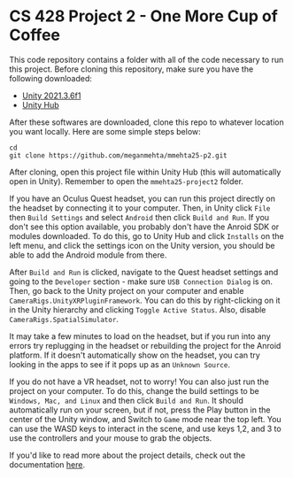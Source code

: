 # CS 428 Project 2 - One More Cup of Coffee

This code repository contains a folder with all of the code necessary to run this project. Before cloning this repository, make sure you have the following downloaded:
- [Unity 2021.3.6f1](https://unity3d.com/unity/whats-new/2021.3.6)
- [Unity Hub](https://unity3d.com/get-unity/download)

After these softwares are downloaded, clone this repo to whatever location you want locally. Here are some simple steps below: 

```
cd 
git clone https://github.com/meganmehta/mmehta25-p2.git
```
After cloning, open this project file within Unity Hub (this will automatically open in Unity). Remember to open the `mmehta25-project2` folder.

If you have an Oculus Quest headset, you can run this project directly on the headset by connecting it to your computer. Then, in Unity click `File` then `Build Settings` and select `Android` then click `Build and Run`. If you don't see this option available, you probably don't have the Anroid SDK or modules downloaded. To do this, go to Unity Hub and click `Installs` on the left menu, and click the settings icon on the Unity version, you should be able to add the Android module from there. 

After `Build and Run` is clicked, navigate to the Quest headset settings and going to the `Developer` section - make sure `USB Connection Dialog` is on. Then, go back to the Unity project on your computer and enable `CameraRigs.UnityXRPluginFramework`. You can do this by right-clicking on it in the Unity hierarchy and clicking `Toggle Active Status`. Also, disable `CameraRigs.SpatialSimulator`. 

It may take a few minutes to load on the headset, but if you run into any errors try replugging in the headset or rebuilding the project for the Anroid platform. If it doesn't automatically show on the headset, you can try looking in the apps to see if it pops up as an `Unknown Source`. 

If you do not have a VR headset, not to worry! You can also just run the project on your computer. To do this, change the build settings to be `Windows, Mac, and Linux` and then click `Build and Run`. It should automatically run on your screen, but if not, press the Play button in the center of the Unity window, and Switch to `Game` mode near the top left. You can use the WASD keys to interact in the scene, and use keys 1,2, and 3 to use the controllers and your mouse to grab the objects. 

If you'd like to read more about the project details, check out
the documentation [here](https://mmehta25.people.uic.edu/428p2.html).
